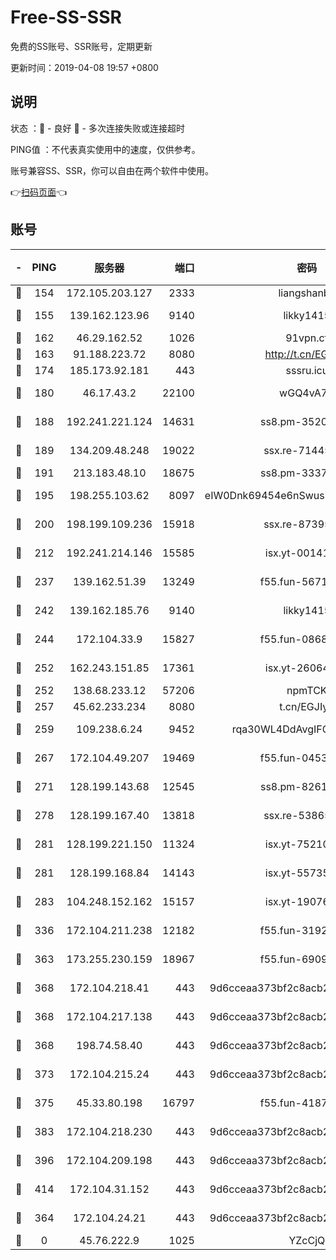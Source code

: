# Free-SS-SSR

免费的SS账号、SSR账号，定期更新

更新时间：2019-04-08 19:57 +0800

## 说明

状态     ：🙂 - 良好 🙁 - 多次连接失败或连接超时

PING值   ：不代表真实使用中的速度，仅供参考。

账号兼容SS、SSR，你可以自由在两个软件中使用。

👉[扫码页面](https://liesauer.github.io/Free-SS-SSR/)👈

## 账号

|-|PING|服务器|端口|密码|加密方式|区域|
|:----:|:----:|:-----:|-----:|:----:|:----:|:----:|
|🙂|154|172.105.203.127|2333|liangshanbo|chacha20|JP|
|🙂|155|139.162.123.96|9140|likky1415|aes-256-cfb|JP|
|🙂|162|46.29.162.52|1026|91vpn.cf|rc4-md5|RU|
|🙂|163|91.188.223.72|8080|http://t.cn/EGJIyrl|rc4-md5|RU|
|🙂|174|185.173.92.181|443|sssru.icu|rc4-md5|RU|
|🙂|180|46.17.43.2|22100|wGQ4vA7D|aes-256-gcm|RU|
|🙂|188|192.241.221.124|14631|ss8.pm-35207592|aes-256-cfb|US|
|🙂|189|134.209.48.248|19022|ssx.re-71445083|aes-256-cfb|US|
|🙂|191|213.183.48.10|18675|ss8.pm-33373916|rc4-md5|RU|
|🙂|195|198.255.103.62|8097|eIW0Dnk69454e6nSwuspv9DmS201tQ0D|aes-256-cfb|US|
|🙂|200|198.199.109.236|15918|ssx.re-87395582|aes-256-cfb|US|
|🙂|212|192.241.214.146|15585|isx.yt-00141221|aes-256-cfb|US|
|🙂|237|139.162.51.39|13249|f55.fun-56718065|aes-256-cfb|SG|
|🙂|242|139.162.185.76|9140|likky1415|aes-256-cfb|DE|
|🙂|244|172.104.33.9|15827|f55.fun-08683608|aes-256-cfb|SG|
|🙂|252|162.243.151.85|17361|isx.yt-26064605|aes-256-cfb|US|
|🙂|252|138.68.233.12|57206|npmTCK|rc4-md5|US|
|🙂|257|45.62.233.234|8080|t.cn/EGJIyrl|rc4-md5|CA|
|🙂|259|109.238.6.24|9452|rqa30WL4DdAvgIFG6Fs3znzTa|aes-256-cfb|FR|
|🙂|267|172.104.49.207|19469|f55.fun-04534559|aes-256-cfb|SG|
|🙂|271|128.199.143.68|12545|ss8.pm-82618687|aes-256-cfb|SG|
|🙂|278|128.199.167.40|13818|ssx.re-53865653|aes-256-cfb|SG|
|🙂|281|128.199.221.150|11324|isx.yt-75210873|aes-256-cfb|SG|
|🙂|281|128.199.168.84|14143|isx.yt-55735474|aes-256-cfb|SG|
|🙂|283|104.248.152.162|15157|isx.yt-19076335|aes-256-cfb|SG|
|🙂|336|172.104.211.238|12182|f55.fun-31928569|aes-256-cfb|US|
|🙂|363|173.255.230.159|18967|f55.fun-69097414|aes-256-cfb|US|
|🙂|368|172.104.218.41|443|9d6cceaa373bf2c8acb22e60b6a58be6|aes-256-cfb|US|
|🙂|368|172.104.217.138|443|9d6cceaa373bf2c8acb22e60b6a58be6|aes-256-cfb|US|
|🙂|368|198.74.58.40|443|9d6cceaa373bf2c8acb22e60b6a58be6|aes-256-cfb|US|
|🙂|373|172.104.215.24|443|9d6cceaa373bf2c8acb22e60b6a58be6|aes-256-cfb|US|
|🙂|375|45.33.80.198|16797|f55.fun-41876609|aes-256-cfb|US|
|🙂|383|172.104.218.230|443|9d6cceaa373bf2c8acb22e60b6a58be6|aes-256-cfb|US|
|🙂|396|172.104.209.198|443|9d6cceaa373bf2c8acb22e60b6a58be6|aes-256-cfb|US|
|🙂|414|172.104.31.152|443|9d6cceaa373bf2c8acb22e60b6a58be6|aes-256-cfb|US|
|🙂|364|172.104.24.21|443|9d6cceaa373bf2c8acb22e60b6a58be6|aes-256-cfb|US|
|🙁|0|45.76.222.9|1025|YZcCjQ|rc4-md5|JP|
